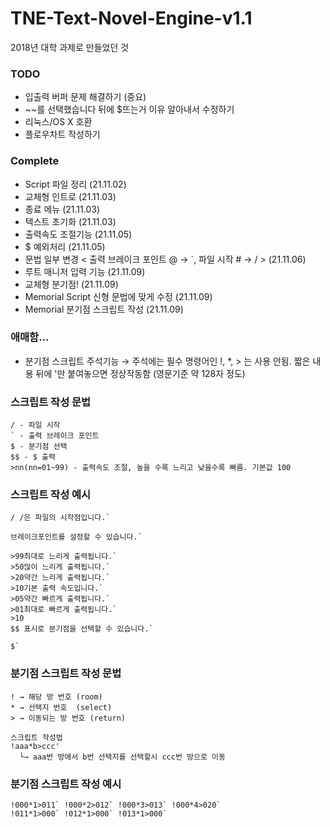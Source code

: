 # TNE-Text-Novel-Engine-v1.1

2018년 대학 과제로 만들었던 것

### TODO 
- 입출력 버퍼 문제 해결하기 (중요)
- ~~를 선택했습니다 뒤에 $뜨는거 이유 알아내서 수정하기 
- 리눅스/OS X 호환
- 플로우차트 작성하기

### Complete
- Script 파일 정리 (21.11.02)
- 교체형 인트로 (21.11.03) 
- 종료 메뉴 (21.11.03)
- 텍스트 초기화 (21.11.03)
- 출력속도 조절기능 (21.11.05)
- $ 예외처리 (21.11.05)
- 문법 일부 변경 < 출력 브레이크 포인트 @ → `, 파일 시작 # → / > (21.11.06)
- 루트 매니저 입력 기능 (21.11.09)
- 교체형 분기점! (21.11.09)
- Memorial Script 신형 문법에 맞게 수정 (21.11.09)
- Memorial 분기점 스크립트 작성 (21.11.09)

### 애매함...
- 분기점 스크립트 주석기능 → 주석에는 필수 명령어인 !, *, > 는 사용 안됨. 짧은 내용 뒤에 '만 붙여놓으면 정상작동함 (영문기준 약 128자 정도)

### 스크립트 작성 문법
```
/ - 파일 시작
` - 출력 브레이크 포인트
$ - 분기점 선택
$$ - $ 출력
>nn(nn=01~99) - 출력속도 조절, 높을 수록 느리고 낮을수록 빠름. 기본값 100
```

### 스크립트 작성 예시
```
/ /은 파일의 시작점입니다.`

브레이크포인트를 설정할 수 있습니다.`

>99최대로 느리게 출력됩니다.`
>50많이 느리게 출력됩니다.`
>20약간 느리게 출력됩니다.`
>10기본 출력 속도입니다.`
>05약간 빠르게 출력됩니다.`
>01최대로 빠르게 출력됩니다.`
>10
$$ 표시로 분기점을 선택할 수 있습니다.`

$`
```

### 분기점 스크립트 작성 문법
```
! → 해당 방 번호 (room) 
* → 선택지 번호  (select)
> → 이동되는 방 번호 (return)

스크립트 작성법
!aaa*b>ccc'
  └→ aaa번 방에서 b번 선택지를 선택할시 ccc번 방으로 이동
```

### 분기점 스크립트 작성 예시
```
!000*1>011` !000*2>012` !000*3>013` !000*4>020`
!011*1>000` !012*1>000` !013*1>000`
```

